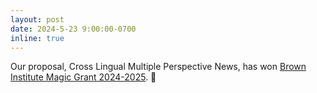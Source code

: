 ```yaml
---
layout: post
date: 2024-5-23 9:00:00-0700
inline: true
---
```


Our proposal, Cross Lingual Multiple Perspective News, has won [Brown Institute Magic Grant 2024-2025](https://brown.columbia.edu/2024-25-magic-grants/). 📸